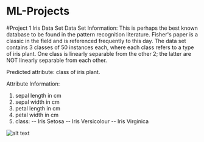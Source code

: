 # ML-Projects

#Project 1 Iris Data Set 
Data Set Information:
This is perhaps the best known database to be found in the pattern recognition literature. Fisher's paper is a classic in the field and is referenced frequently to this day. The data set contains 3 classes of 50 instances each, where each class refers to a type of iris plant. One class is linearly separable from the other 2; the latter are NOT linearly separable from each other. 

Predicted attribute: class of iris plant. 

Attribute Information:

1. sepal length in cm 
2. sepal width in cm 
3. petal length in cm 
4. petal width in cm 
5. class: 
-- Iris Setosa 
-- Iris Versicolour 
-- Iris Virginica


![alt text](https://www.google.com/url?sa=i&rct=j&q=&esrc=s&source=images&cd=&ved=2ahUKEwjK59Xik7zmAhWFtp4KHb_LDVwQjRx6BAgBEAQ&url=https%3A%2F%2Fwww.gardendesign.com%2Fflowers%2Firis.html&psig=AOvVaw2crx3IGL-xg0QWp3gPnQc6&ust=1576653941494994)
